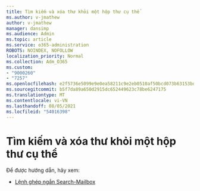 ```yaml
---
title: Tìm kiếm và xóa thư khỏi một hộp thư cụ thể
ms.author: v-jmathew
author: v-jmathew
manager: dansimp
ms.audience: Admin
ms.topic: article
ms.service: o365-administration
ROBOTS: NOINDEX, NOFOLLOW
localization_priority: Normal
ms.collection: Adm_O365
ms.custom:
- "9000260"
- "7257"
ms.openlocfilehash: e2f5736e5099e9e0ea58211c9e2eb0510af50bcd073b63153bd13eca1266c318
ms.sourcegitcommit: b5f7da89a650d2915dc652449623c78be6247175
ms.translationtype: MT
ms.contentlocale: vi-VN
ms.lasthandoff: 08/05/2021
ms.locfileid: "54016398"
---
```

# <a name="search-and-delete-messages-from-a-specific-mailbox"></a>Tìm kiếm và xóa thư khỏi một hộp thư cụ thể

Để được hướng dẫn, hãy xem:

* [Lệnh ghép ngắn Search-Mailbox](https://docs.microsoft.com/powershell/module/exchange/mailboxes/search-mailbox)
